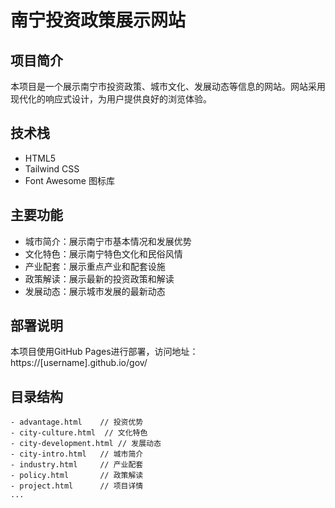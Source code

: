 # 南宁投资政策展示网站

## 项目简介
本项目是一个展示南宁市投资政策、城市文化、发展动态等信息的网站。网站采用现代化的响应式设计，为用户提供良好的浏览体验。

## 技术栈
- HTML5
- Tailwind CSS
- Font Awesome 图标库

## 主要功能
- 城市简介：展示南宁市基本情况和发展优势
- 文化特色：展示南宁特色文化和民俗风情
- 产业配套：展示重点产业和配套设施
- 政策解读：展示最新的投资政策和解读
- 发展动态：展示城市发展的最新动态

## 部署说明
本项目使用GitHub Pages进行部署，访问地址：https://[username].github.io/gov/

## 目录结构
```
- advantage.html    // 投资优势
- city-culture.html  // 文化特色
- city-development.html // 发展动态
- city-intro.html   // 城市简介
- industry.html     // 产业配套
- policy.html       // 政策解读
- project.html      // 项目详情
...
```